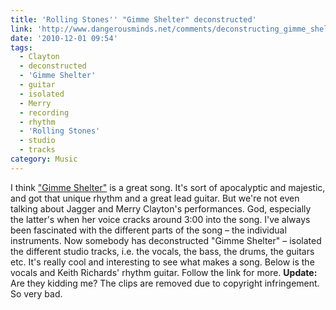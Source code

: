 ```yaml
---
title: 'Rolling Stones'' "Gimme Shelter" deconstructed'
link: 'http://www.dangerousminds.net/comments/deconstructing_gimme_shelter_listen/'
date: '2010-12-01 09:54'
tags:
  - Clayton
  - deconstructed
  - 'Gimme Shelter'
  - guitar
  - isolated
  - Merry
  - recording
  - rhythm
  - 'Rolling Stones'
  - studio
  - tracks
category: Music
---
```


I think ["Gimme Shelter"](http://open.spotify.com/track/1Rkx7ve9RqSuQ877R3X2HO "Spotify link") is a great song. It's sort of apocalyptic and majestic, and got that unique rhythm and a great lead guitar. But we're not even talking about Jagger and Merry Clayton's performances. God, especially the latter's when her voice cracks around 3:00 into the song. I've always been fascinated with the different parts of the song – the individual instruments. Now somebody has deconstructed "Gimme Shelter" – isolated the different studio tracks, i.e. the vocals, the bass, the drums, the guitars etc. It's really cool and interesting to see what makes a song. Below is the vocals and Keith Richards' rhythm guitar. Follow the link for more. **Update:** Are they kidding me? The clips are removed due to copyright infringement. So very bad.  
